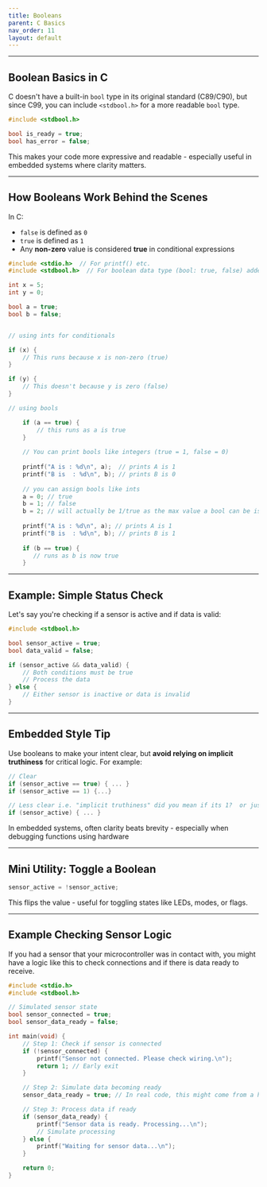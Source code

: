 ```yaml
---
title: Booleans
parent: C Basics
nav_order: 11
layout: default
---
```



---

## Boolean Basics in C

C doesn't have a built-in `bool` type in its original standard (C89/C90), but since C99, you can include `<stdbool.h>` for a more readable `bool` type.

```c
#include <stdbool.h>

bool is_ready = true;
bool has_error = false;
```

This makes your code more expressive and readable - especially useful in embedded systems where clarity matters.

---

## How Booleans Work Behind the Scenes

In C:

- `false` is defined as `0`
- `true` is defined as `1`
- Any **non-zero** value is considered **true** in conditional expressions

```c
#include <stdio.h>  // For printf() etc. 
#include <stdbool.h>  // For boolean data type (bool: true, false) added in C99

int x = 5;
int y = 0;

bool a = true;  
bool b = false; 


// using ints for conditionals

if (x) {
    // This runs because x is non-zero (true)
}

if (y) {
    // This doesn't because y is zero (false)
}

// using bools

    if (a == true) {
        // this runs as a is true
    }
 
    // You can print bools like integers (true = 1, false = 0)
    
    printf("A is : %d\n", a);  // prints A is 1
    printf("B is  : %d\n", b); // prints B is 0
    
    // you can assign bools like ints
    a = 0; // true
    b = 1; // false 
    b = 2; // will actually be 1/true as the max value a bool can be is 1 
 
    printf("A is : %d\n", a); // prints A is 1
    printf("B is  : %d\n", b); // prints B is 1
    
    if (b == true) {
       // runs as b is now true
    }
```

---

## Example: Simple Status Check

Let's say you're checking if a sensor is active and if data is valid:

```c
#include <stdbool.h>

bool sensor_active = true;
bool data_valid = false;

if (sensor_active && data_valid) {
    // Both conditions must be true
    // Process the data
} else {
    // Either sensor is inactive or data is invalid
}
```

---

## Embedded Style Tip

Use booleans to make your intent clear, but **avoid relying on implicit truthiness** for critical logic. For example:

```c
// Clear
if (sensor_active == true) { ... }
if (sensor_active == 1) {...}

// Less clear i.e. "implicit truthiness" did you mean if its 1?  or just above 0? 
if (sensor_active) { ... }
```

In embedded systems, often clarity beats brevity - especially when debugging functions using hardware

---

## Mini Utility: Toggle a Boolean

```c
sensor_active = !sensor_active;
```

This flips the value - useful for toggling states like LEDs, modes, or flags.

---

## Example Checking Sensor Logic

If you had a sensor that your microcontroller was in contact with, you might have a logic like this to check connections and if there is data ready to receive.

```c
#include <stdio.h>
#include <stdbool.h>

// Simulated sensor state
bool sensor_connected = true;
bool sensor_data_ready = false;

int main(void) {
    // Step 1: Check if sensor is connected
    if (!sensor_connected) {
        printf("Sensor not connected. Please check wiring.\n");
        return 1; // Early exit
    }

    // Step 2: Simulate data becoming ready
    sensor_data_ready = true; // In real code, this might come from a hardware flag

    // Step 3: Process data if ready
    if (sensor_data_ready) {
        printf("Sensor data is ready. Processing...\n");
        // Simulate processing
    } else {
        printf("Waiting for sensor data...\n");
    }

    return 0;
}
```
